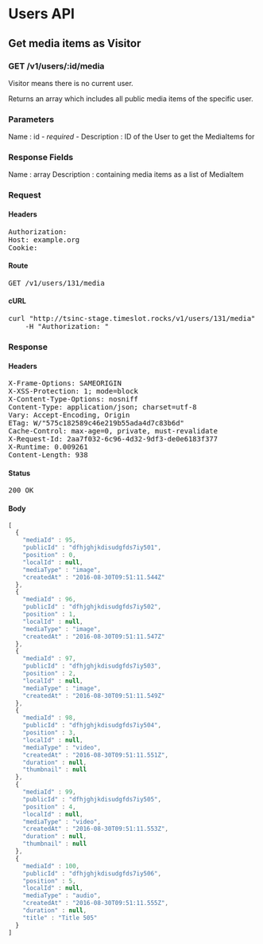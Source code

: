 # Users API

## Get media items as Visitor

### GET /v1/users/:id/media

Visitor means there is no current user.

Returns an array which includes all public media items of the specific user.

### Parameters

Name : id *- required -*
Description : ID of the User to get the MediaItems for


### Response Fields

Name : array
Description : containing media items as a list of MediaItem

### Request

#### Headers

<pre>Authorization: 
Host: example.org
Cookie: </pre>

#### Route

<pre>GET /v1/users/131/media</pre>

#### cURL

<pre class="request">curl &quot;http://tsinc-stage.timeslot.rocks/v1/users/131/media&quot; -X GET \
	-H &quot;Authorization: &quot;</pre>

### Response

#### Headers

<pre>X-Frame-Options: SAMEORIGIN
X-XSS-Protection: 1; mode=block
X-Content-Type-Options: nosniff
Content-Type: application/json; charset=utf-8
Vary: Accept-Encoding, Origin
ETag: W/&quot;575c182589c46e219b55ada4d7c83b6d&quot;
Cache-Control: max-age=0, private, must-revalidate
X-Request-Id: 2aa7f032-6c96-4d32-9df3-de0e6183f377
X-Runtime: 0.009261
Content-Length: 938</pre>

#### Status

<pre>200 OK</pre>

#### Body

```javascript
[
  {
    "mediaId" : 95,
    "publicId" : "dfhjghjkdisudgfds7iy501",
    "position" : 0,
    "localId" : null,
    "mediaType" : "image",
    "createdAt" : "2016-08-30T09:51:11.544Z"
  },
  {
    "mediaId" : 96,
    "publicId" : "dfhjghjkdisudgfds7iy502",
    "position" : 1,
    "localId" : null,
    "mediaType" : "image",
    "createdAt" : "2016-08-30T09:51:11.547Z"
  },
  {
    "mediaId" : 97,
    "publicId" : "dfhjghjkdisudgfds7iy503",
    "position" : 2,
    "localId" : null,
    "mediaType" : "image",
    "createdAt" : "2016-08-30T09:51:11.549Z"
  },
  {
    "mediaId" : 98,
    "publicId" : "dfhjghjkdisudgfds7iy504",
    "position" : 3,
    "localId" : null,
    "mediaType" : "video",
    "createdAt" : "2016-08-30T09:51:11.551Z",
    "duration" : null,
    "thumbnail" : null
  },
  {
    "mediaId" : 99,
    "publicId" : "dfhjghjkdisudgfds7iy505",
    "position" : 4,
    "localId" : null,
    "mediaType" : "video",
    "createdAt" : "2016-08-30T09:51:11.553Z",
    "duration" : null,
    "thumbnail" : null
  },
  {
    "mediaId" : 100,
    "publicId" : "dfhjghjkdisudgfds7iy506",
    "position" : 5,
    "localId" : null,
    "mediaType" : "audio",
    "createdAt" : "2016-08-30T09:51:11.555Z",
    "duration" : null,
    "title" : "Title 505"
  }
]
```
